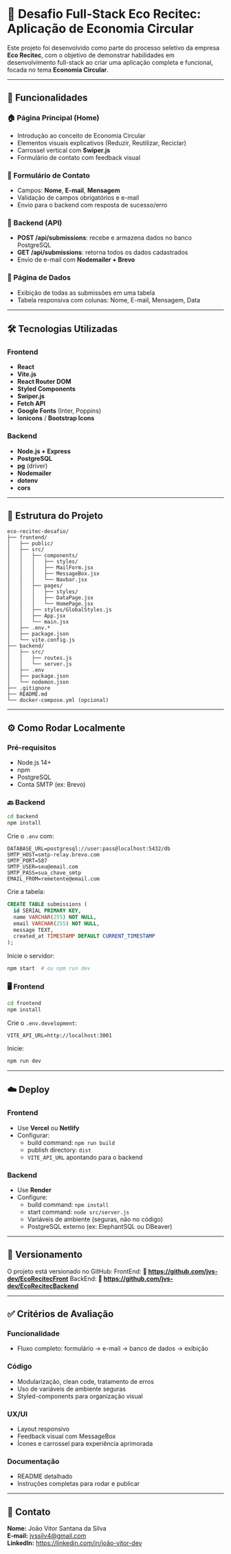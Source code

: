 # 🌱 Desafio Full-Stack Eco Recitec: Aplicação de Economia Circular

Este projeto foi desenvolvido como parte do processo seletivo da empresa **Eco Recitec**, com o objetivo de demonstrar habilidades em desenvolvimento full-stack ao criar uma aplicação completa e funcional, focada no tema **Economia Circular**.

---

## 🚀 Funcionalidades

### 🏠 Página Principal (Home)

- Introdução ao conceito de Economia Circular
- Elementos visuais explicativos (Reduzir, Reutilizar, Reciclar)
- Carrossel vertical com **Swiper.js**
- Formulário de contato com feedback visual

### 📝 Formulário de Contato

- Campos: **Nome**, **E-mail**, **Mensagem**
- Validação de campos obrigatórios e e-mail
- Envio para o backend com resposta de sucesso/erro

### 🔧 Backend (API)

- **POST /api/submissions**: recebe e armazena dados no banco PostgreSQL
- **GET /api/submissions**: retorna todos os dados cadastrados
- Envio de e-mail com **Nodemailer + Brevo**

### 📄 Página de Dados

- Exibição de todas as submissões em uma tabela
- Tabela responsiva com colunas: Nome, E-mail, Mensagem, Data

---

## 🛠️ Tecnologias Utilizadas

### Frontend

- **React**
- **Vite.js**
- **React Router DOM**
- **Styled Components**
- **Swiper.js**
- **Fetch API**
- **Google Fonts** (Inter, Poppins)
- **Ionicons** / **Bootstrap Icons**

### Backend

- **Node.js + Express**
- **PostgreSQL**
- **pg** (driver)
- **Nodemailer**
- **dotenv**
- **cors**

---

## 📁 Estrutura do Projeto

```
eco-recitec-desafio/
├── frontend/
│   ├── public/
│   ├── src/
│   │   ├── components/
│   │   │   ├── styles/
│   │   │   ├── MailForm.jsx
│   │   │   ├── MessageBox.jsx
│   │   │   └── Navbar.jsx
│   │   ├── pages/
│   │   │   ├── styles/
│   │   │   ├── DataPage.jsx
│   │   │   └── HomePage.jsx
│   │   ├── styles/GlobalStyles.js
│   │   ├── App.jsx
│   │   └── main.jsx
│   ├── .env.*
│   ├── package.json
│   └── vite.config.js
├── backend/
│   ├── src/
│   │   ├── routes.js
│   │   └── server.js
│   ├── .env
│   ├── package.json
│   └── nodemon.json
├── .gitignore
├── README.md
└── docker-compose.yml (opcional)
```

---

## ⚙️ Como Rodar Localmente

### Pré-requisitos

- Node.js 14+
- npm
- PostgreSQL
- Conta SMTP (ex: Brevo)

### 🔙 Backend

```bash
cd backend
npm install
```

Crie o `.env` com:

```
DATABASE_URL=postgresql://user:pass@localhost:5432/db
SMTP_HOST=smtp-relay.brevo.com
SMTP_PORT=587
SMTP_USER=seu@email.com
SMTP_PASS=sua_chave_smtp
EMAIL_FROM=remetente@email.com
```

Crie a tabela:

```sql
CREATE TABLE submissions (
  id SERIAL PRIMARY KEY,
  name VARCHAR(255) NOT NULL,
  email VARCHAR(255) NOT NULL,
  message TEXT,
  created_at TIMESTAMP DEFAULT CURRENT_TIMESTAMP
);
```

Inicie o servidor:

```bash
npm start  # ou npm run dev
```

### 🖥️ Frontend

```bash
cd frontend
npm install
```

Crie o `.env.development`:

```
VITE_API_URL=http://localhost:3001
```

Inicie:

```bash
npm run dev
```

---

## ☁️ Deploy

### Frontend

- Use **Vercel** ou **Netlify**
- Configurar:
  - build command: `npm run build`
  - publish directory: `dist`
  - `VITE_API_URL` apontando para o backend

### Backend

- Use **Render**
- Configure:
  - build command: `npm install`
  - start command: `node src/server.js`
  - Variáveis de ambiente (seguras, não no código)
  - PostgreSQL externo (ex: ElephantSQL ou DBeaver)

---

## 📌 Versionamento

O projeto está versionado no GitHub:
FrontEnd: **🔗 https://github.com/jvs-dev/EcoRecitecFront**
BackEnd: **🔗 https://github.com/jvs-dev/EcoRecitecBackend**

---

## ✅ Critérios de Avaliação

### Funcionalidade

- Fluxo completo: formulário → e-mail → banco de dados → exibição

### Código

- Modularização, clean code, tratamento de erros
- Uso de variáveis de ambiente seguras
- Styled-components para organização visual

### UX/UI

- Layout responsivo
- Feedback visual com MessageBox
- Ícones e carrossel para experiência aprimorada

### Documentação

- README detalhado
- Instruções completas para rodar e publicar

---

## 📧 Contato

**Nome:** João Vitor Santana da Silva\
**E-mail:** [jvssilv4@gmail.com](mailto:jvssilv4@gmail.com)\
**LinkedIn:** https://linkedin.com/in/joão-vitor-dev
